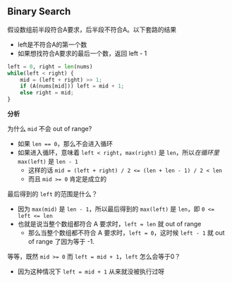 ## Binary Search

假设数组前半段符合A要求，后半段不符合A。以下套路的结果

* left是不符合A的第一个数
* 如果想找符合A要求的最后一个数，返回 left - 1

```python
left = 0, right = len(nums)
while(left < right) {
    mid = (left + right) >> 1;
    if (A(nums[mid])) left = mid + 1;
    else right = mid;
}
```

**分析**

为什么 `mid` 不会 out of range?

* 如果 `len == 0`，那么不会进入循环
* 如果进入循环，意味着 `left < right`，`max(right)` 是 `len`，所以*在循环里* `max(left)` 是 `len - 1`
  * 这样的话 `mid = (left + right) / 2 <= (len + len - 1) / 2 < len`
  * 而且 `mid >= 0` 肯定是成立的

最后得到的 `left` 的范围是什么？

* 因为 `max(mid)` 是 `len - 1`，所以最后得到的 `max(left)` 是 `len`，即 `0 <= left <= len`
* 也就是说当整个数组都符合 A 要求时，`left = len` 就 out of range
  * 那么当整个数组都不符合 A 要求时，`left = 0`，这时候 `left - 1` 就 out of range 了因为等于 -1.

等等，既然 `mid >= 0` 而 `left = mid + 1`，`left` 怎么会等于0？

* 因为这种情况下 `left = mid + 1` 从来就没被执行过呀




